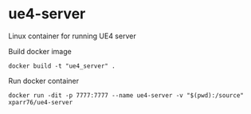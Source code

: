 # ue4-server
Linux container for running UE4 server


Build docker image
```
docker build -t "ue4_server" .
```

Run docker container
```
docker run -dit -p 7777:7777 --name ue4-server -v "$(pwd):/source" xparr76/ue4-server
```
